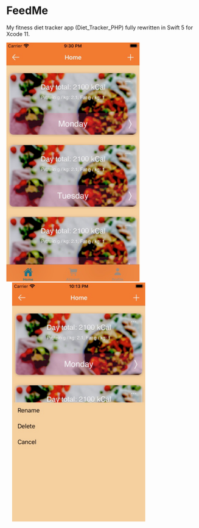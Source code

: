 # FeedMe
My fitness diet tracker app (Diet_Tracker_PHP) fully rewritten in Swift 5 for Xcode 11.  

<p float="left">
  <img src="app_screenshot_01.png" height ="627" width="350" />
  <img src="app_screenshot_02.png" height ="627" width="350" hspace="15" />
</p>

